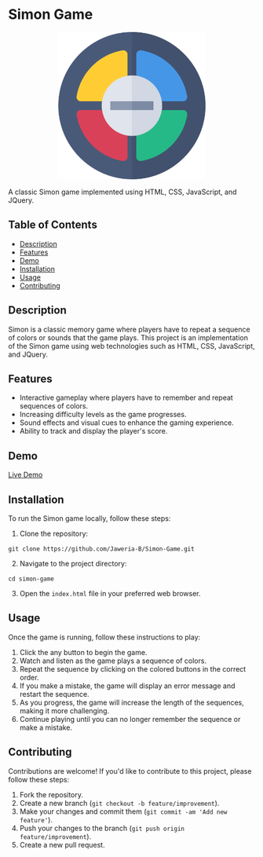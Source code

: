 # Simon Game

<p style="text-align: center">
<img src="./assets/favicon.png" alt="Simon Logo" style="width:300px">
</p>

A classic Simon game implemented using HTML, CSS, JavaScript, and JQuery.

## Table of Contents

- [Description](#description)
- [Features](#features)
- [Demo](#demo)
- [Installation](#installation)
- [Usage](#usage)
- [Contributing](#contributing)

## Description

Simon is a classic memory game where players have to repeat a sequence of colors or sounds that the game plays. This project is an implementation of the Simon game using web technologies such as HTML, CSS, JavaScript, and JQuery.

## Features

- Interactive gameplay where players have to remember and repeat sequences of colors.
- Increasing difficulty levels as the game progresses.
- Sound effects and visual cues to enhance the gaming experience.
- Ability to track and display the player's score.

## Demo

[Live Demo](https://jaweria-b.github.io/Simon-Game/)

## Installation

To run the Simon game locally, follow these steps:

1. Clone the repository:

```
git clone https://github.com/Jaweria-B/Simon-Game.git
```

2. Navigate to the project directory:

```
cd simon-game
```

3. Open the `index.html` file in your preferred web browser.

## Usage

Once the game is running, follow these instructions to play:

1. Click the any button to begin the game.
2. Watch and listen as the game plays a sequence of colors.
3. Repeat the sequence by clicking on the colored buttons in the correct order.
4. If you make a mistake, the game will display an error message and restart the sequence.
5. As you progress, the game will increase the length of the sequences, making it more challenging.
6. Continue playing until you can no longer remember the sequence or make a mistake.

## Contributing

Contributions are welcome! If you'd like to contribute to this project, please follow these steps:

1. Fork the repository.
2. Create a new branch (`git checkout -b feature/improvement`).
3. Make your changes and commit them (`git commit -am 'Add new feature'`).
4. Push your changes to the branch (`git push origin feature/improvement`).
5. Create a new pull request.
